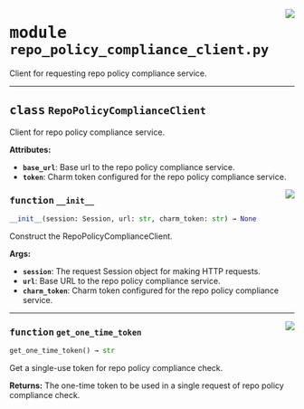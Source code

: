 <!-- markdownlint-disable -->

<a href="../src/repo_policy_compliance_client.py#L0"><img align="right" style="float:right;" src="https://img.shields.io/badge/-source-cccccc?style=flat-square"></a>

# <kbd>module</kbd> `repo_policy_compliance_client.py`
Client for requesting repo policy compliance service. 



---

## <kbd>class</kbd> `RepoPolicyComplianceClient`
Client for repo policy compliance service. 



**Attributes:**
 
 - <b>`base_url`</b>:  Base url to the repo policy compliance service. 
 - <b>`token`</b>:  Charm token configured for the repo policy compliance service. 

<a href="../src/repo_policy_compliance_client.py#L23"><img align="right" style="float:right;" src="https://img.shields.io/badge/-source-cccccc?style=flat-square"></a>

### <kbd>function</kbd> `__init__`

```python
__init__(session: Session, url: str, charm_token: str) → None
```

Construct the RepoPolicyComplianceClient. 



**Args:**
 
 - <b>`session`</b>:  The request Session object for making HTTP requests. 
 - <b>`url`</b>:  Base URL to the repo policy compliance service. 
 - <b>`charm_token`</b>:  Charm token configured for the repo policy compliance service. 




---

<a href="../src/repo_policy_compliance_client.py#L35"><img align="right" style="float:right;" src="https://img.shields.io/badge/-source-cccccc?style=flat-square"></a>

### <kbd>function</kbd> `get_one_time_token`

```python
get_one_time_token() → str
```

Get a single-use token for repo policy compliance check. 



**Returns:**
  The one-time token to be used in a single request of repo policy compliance check. 


